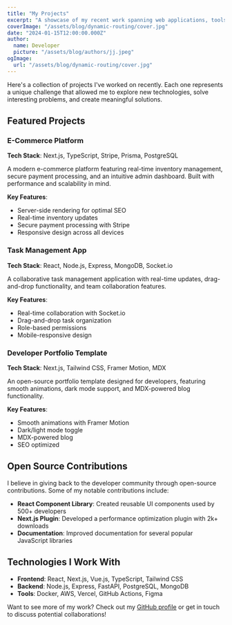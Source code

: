 ```yaml
---
title: "My Projects"
excerpt: "A showcase of my recent work spanning web applications, tools, and open-source contributions. Each project represents a unique challenge and learning opportunity."
coverImage: "/assets/blog/dynamic-routing/cover.jpg"
date: "2024-01-15T12:00:00.000Z"
author:
  name: Developer
  picture: "/assets/blog/authors/jj.jpeg"
ogImage:
  url: "/assets/blog/dynamic-routing/cover.jpg"
---
```


Here's a collection of projects I've worked on recently. Each one represents a unique challenge that allowed me to explore new technologies, solve interesting problems, and create meaningful solutions.

## Featured Projects

### E-Commerce Platform
**Tech Stack**: Next.js, TypeScript, Stripe, Prisma, PostgreSQL

A modern e-commerce platform featuring real-time inventory management, secure payment processing, and an intuitive admin dashboard. Built with performance and scalability in mind.

**Key Features**:
- Server-side rendering for optimal SEO
- Real-time inventory updates
- Secure payment processing with Stripe
- Responsive design across all devices

### Task Management App
**Tech Stack**: React, Node.js, Express, MongoDB, Socket.io

A collaborative task management application with real-time updates, drag-and-drop functionality, and team collaboration features.

**Key Features**:
- Real-time collaboration with Socket.io
- Drag-and-drop task organization
- Role-based permissions
- Mobile-responsive design

### Developer Portfolio Template
**Tech Stack**: Next.js, Tailwind CSS, Framer Motion, MDX

An open-source portfolio template designed for developers, featuring smooth animations, dark mode support, and MDX-powered blog functionality.

**Key Features**:
- Smooth animations with Framer Motion
- Dark/light mode toggle
- MDX-powered blog
- SEO optimized

## Open Source Contributions

I believe in giving back to the developer community through open-source contributions. Some of my notable contributions include:

- **React Component Library**: Created reusable UI components used by 500+ developers
- **Next.js Plugin**: Developed a performance optimization plugin with 2k+ downloads
- **Documentation**: Improved documentation for several popular JavaScript libraries

## Technologies I Work With

- **Frontend**: React, Next.js, Vue.js, TypeScript, Tailwind CSS
- **Backend**: Node.js, Express, FastAPI, PostgreSQL, MongoDB
- **Tools**: Docker, AWS, Vercel, GitHub Actions, Figma

Want to see more of my work? Check out my [GitHub profile](https://github.com/yourusername) or get in touch to discuss potential collaborations!
